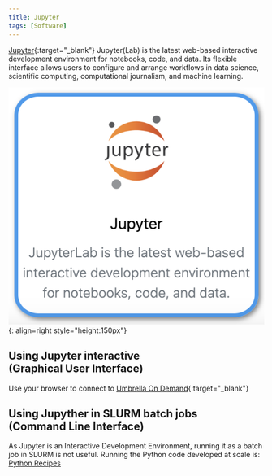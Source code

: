 ```yaml
---
title: Jupyter
tags: [Software]
---
```


[Jupyter](https://jupyter.org/){:target="_blank"} Jupyter(Lab) is the latest web-based interactive development environment for notebooks, code, and data. Its flexible interface allows users to configure and arrange workflows in data science, scientific computing, computational journalism, and machine learning.

![Jupyter in Umbrella On Demdand](jupyter-ood.png){: align=right style="height:150px"}

## Using Jupyter interactive<br>(Graphical User Interface)

Use your browser to connect to [Umbrella On Demand](https://hpc.tue.nl){:target="_blank"}

## Using Jupyther in SLURM batch jobs<br>(Command Line Interface)

As Jupyter is an Interactive Development Environment, running it as a batch job in SLURM is not useful. Running the Python code developed at scale is: [Python Recipes](python.md)